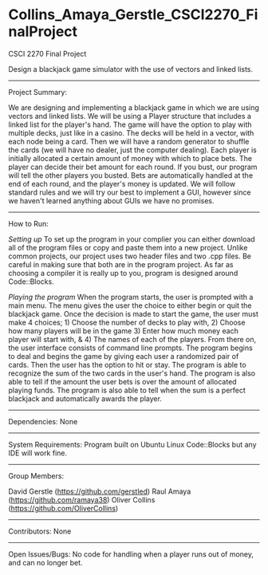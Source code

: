 # Collins_Amaya_Gerstle_CSCI2270_FinalProject
CSCI 2270 Final Project


 Design a blackjack game simulator with the use of vectors and linked lists.

-----------------------------------------------------------------------------------------------------------

Project Summary:

We are designing and implementing a blackjack game in which we are using vectors and linked lists. We will be using a Player structure that includes a linked list for the player's hand. The game will have the option to play with multiple decks, just like in a casino. The decks will be held in a vector, with each node being a card. Then we will have a random generator to shuffle the cards (we will have no dealer, just the computer dealing). Each player is initially allocated a certain amount of money with which to place bets. The player can decide their bet amount for each round. If you bust, our program will tell the other players you busted. Bets are automatically handled at the end of each round, and the player's money is updated. We will follow standard rules and we will try our best to implement a GUI, however since we haven't learned anything about GUIs we have no promises. 

-----------------------------------------------------------------------------------------------------------

How to Run:

*Setting up*
To set up the program in your complier you can either download all of the program files or copy and paste them into a new project.  Unlike common projects, our project uses two header files and two .cpp files.  Be careful in making sure that both are in the program project.  As far as choosing a compiler it is really up to you, program is designed around Code::Blocks. 

*Playing the program*
When the program starts, the user is prompted with a main menu.  The menu gives the user the choice to either begin or quit the blackjack game.  Once the decision is made to start the game, the user must make 4 choices; 1) Choose the number of decks to play with, 2) Choose how many players will be in the game 3) Enter how much money each player will start with, & 4) The names of each of the players. From there on, the user interface consists of command line prompts.  The program begins to deal and begins the game by giving each user a randomized pair of cards.  Then the user has the option to hit or stay.  The program is able to recognize the sum of the two cards in the user's hand.  The program is also able to tell if the amount the user bets is over the amount of allocated playing funds.  The program is also able to tell when the sum is a perfect blackjack and automatically awards the player.
  
-----------------------------------------------------------------------------------------------------------
  
Dependencies: None

-----------------------------------------------------------------------------------------------------------

System Requirements: Program built on Ubuntu Linux Code::Blocks but any IDE will work fine.

-----------------------------------------------------------------------------------------------------------

Group Members:

  David Gerstle (https://github.com/gerstled)
  Raul Amaya (https://github.com/ramaya38)
  Oliver Collins (https://github.com/OliverCollins)
  
-----------------------------------------------------------------------------------------------------------

Contributors: None

-----------------------------------------------------------------------------------------------------------

Open Issues/Bugs: No code for handling when a player runs out of money, and can no longer bet. 
  
